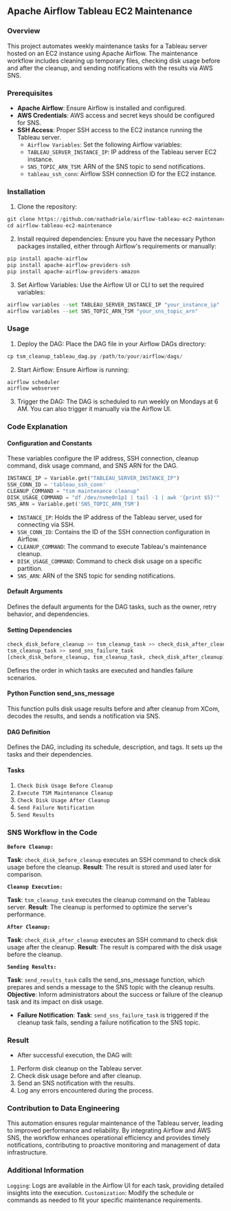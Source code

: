 ## Apache Airflow Tableau EC2 Maintenance

### Overview

This project automates weekly maintenance tasks for a Tableau server hosted on an EC2 instance using Apache Airflow. The maintenance workflow includes cleaning up temporary files, checking disk usage before and after the cleanup, and sending notifications with the results via AWS SNS.

### Prerequisites

- **Apache Airflow**: Ensure Airflow is installed and configured.
- **AWS Credentials**: AWS access and secret keys should be configured for SNS.
- **SSH Access**: Proper SSH access to the EC2 instance running the Tableau server.
    - `Airflow Variables`: Set the following Airflow variables:
    - `TABLEAU_SERVER_INSTANCE_IP`: IP address of the Tableau server EC2 instance.
    - `SNS_TOPIC_ARN_TSM`: ARN of the SNS topic to send notifications.
    - `tableau_ssh_conn`: Airflow SSH connection ID for the EC2 instance.

### Installation

1. Clone the repository:

```py
git clone https://github.com/nathadriele/airflow-tableau-ec2-maintenance.git
cd airflow-tableau-ec2-maintenance
```

2. Install required dependencies:
Ensure you have the necessary Python packages installed, either through Airflow's requirements or manually:

```py
pip install apache-airflow
pip install apache-airflow-providers-ssh
pip install apache-airflow-providers-amazon
```

3. Set Airflow Variables:
Use the Airflow UI or CLI to set the required variables:

```py
airflow variables --set TABLEAU_SERVER_INSTANCE_IP "your_instance_ip"
airflow variables --set SNS_TOPIC_ARN_TSM "your_sns_topic_arn"
```

### Usage

1. Deploy the DAG:
Place the DAG file in your Airflow DAGs directory:

```py
cp tsm_cleanup_tableau_dag.py /path/to/your/airflow/dags/
```

2. Start Airflow:
Ensure Airflow is running:

```py
airflow scheduler
airflow webserver
```

3. Trigger the DAG:
The DAG is scheduled to run weekly on Mondays at 6 AM. You can also trigger it manually via the Airflow UI.

### Code Explanation

#### Configuration and Constants

These variables configure the IP address, SSH connection, cleanup command, disk usage command, and SNS ARN for the DAG.

```py
INSTANCE_IP = Variable.get("TABLEAU_SERVER_INSTANCE_IP")
SSH_CONN_ID = 'tableau_ssh_conn'
CLEANUP_COMMAND = "tsm maintenance cleanup"
DISK_USAGE_COMMAND = "df /dev/nvme0n1p1 | tail -1 | awk '{print $5}'"
SNS_ARN = Variable.get('SNS_TOPIC_ARN_TSM')
```

- `INSTANCE_IP`: Holds the IP address of the Tableau server, used for connecting via SSH.
- `SSH_CONN_ID`: Contains the ID of the SSH connection configuration in Airflow.
- `CLEANUP_COMMAND`: The command to execute Tableau's maintenance cleanup.
- `DISK_USAGE_COMMAND`: Command to check disk usage on a specific partition.
- `SNS_ARN`: ARN of the SNS topic for sending notifications.

#### Default Arguments

Defines the default arguments for the DAG tasks, such as the owner, retry behavior, and dependencies.

#### Setting Dependencies

```py
check_disk_before_cleanup >> tsm_cleanup_task >> check_disk_after_cleanup
tsm_cleanup_task >> send_sns_failure_task
[check_disk_before_cleanup, tsm_cleanup_task, check_disk_after_cleanup] >> send_results_task
```

Defines the order in which tasks are executed and handles failure scenarios.

#### Python Function send_sns_message

This function pulls disk usage results before and after cleanup from XCom, decodes the results, and sends a notification via SNS.

#### DAG Definition

Defines the DAG, including its schedule, description, and tags. It sets up the tasks and their dependencies.

#### Tasks

1. `Check Disk Usage Before Cleanup`
2. `Execute TSM Maintenance Cleanup`
3. `Check Disk Usage After Cleanup`
4. `Send Failure Notification`
5. `Send Results`

### SNS Workflow in the Code

**`Before Cleanup:`**

**Task**: `check_disk_before_cleanup` executes an SSH command to check disk usage before the cleanup.
**Result**: The result is stored and used later for comparison.

**`Cleanup Execution:`**

**Task**: `tsm_cleanup_task` executes the cleanup command on the Tableau server.
**Result**: The cleanup is performed to optimize the server's performance.

**`After Cleanup:`**

**Task**: `check_disk_after_cleanup` executes an SSH command to check disk usage after the cleanup.
**Result**: The result is compared with the disk usage before the cleanup.

**`Sending Results:`**

**Task**: `send_results_task` calls the send_sns_message function, which prepares and sends a message to the SNS topic with the cleanup results.
**Objective**: Inform administrators about the success or failure of the cleanup task and its impact on disk usage.

- **Failure Notification**:
**Task**: `send_sns_failure_task` is triggered if the cleanup task fails, sending a failure notification to the SNS topic.

### Result

- After successful execution, the DAG will:
1. Perform disk cleanup on the Tableau server.
2. Check disk usage before and after cleanup.
3. Send an SNS notification with the results.
4. Log any errors encountered during the process.

### Contribution to Data Engineering

This automation ensures regular maintenance of the Tableau server, leading to improved performance and reliability. By integrating Airflow and AWS SNS, the workflow enhances operational efficiency and provides timely notifications, contributing to proactive monitoring and management of data infrastructure.

### Additional Information
`Logging`: Logs are available in the Airflow UI for each task, providing detailed insights into the execution.
`Customization`: Modify the schedule or commands as needed to fit your specific maintenance requirements.
